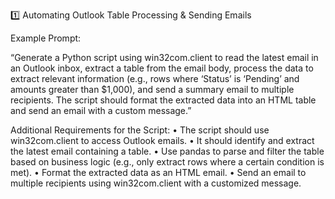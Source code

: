 1️⃣ Automating Outlook Table Processing & Sending Emails

Example Prompt:

“Generate a Python script using win32com.client to read the latest email in an Outlook inbox, extract a table from the email body, process the data to extract relevant information (e.g., rows where ‘Status’ is ‘Pending’ and amounts greater than $1,000), and send a summary email to multiple recipients. The script should format the extracted data into an HTML table and send an email with a custom message.”

Additional Requirements for the Script:
	•	The script should use win32com.client to access Outlook emails.
	•	It should identify and extract the latest email containing a table.
	•	Use pandas to parse and filter the table based on business logic (e.g., only extract rows where a certain condition is met).
	•	Format the extracted data as an HTML email.
	•	Send an email to multiple recipients using win32com.client with a customized message.
